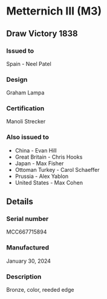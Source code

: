 
# Metternich III (M3)

## Draw Victory 1838

### Issued to

Spain - Neel Patel

### Design

Graham Lampa

### Certification

Manoli Strecker

### Also issued to

* China - Evan Hill
* Great Britain - Chris Hooks
* Japan - Max Fisher
* Ottoman Turkey - Carol Schaeffer
* Prussia - Alex Yablon
* United States - Max Cohen

## Details

### Serial number

MCC667715894

### Manufactured
January 30, 2024

### Description

Bronze, color, reeded edge
